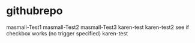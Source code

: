 # githubrepo
masmall-Test1
masmall-Test2
masmall-Test3
karen-test
karen-test2 see if checkbox works (no trigger specified)
karen-test
